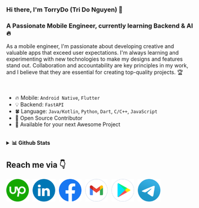 <!-- <img src="assets/gif/developer.gif" width="100%"/> -->

### Hi there, I'm TorryDo (Tri Do Nguyen) 👋

### A Passionate Mobile Engineer, currently learning Backend & AI 🔥

As a mobile engineer, I'm passionate about developing creative and valuable apps that exceed user expectations. I'm always learning and experimenting with new technologies to make my designs and features stand out. Collaboration and accountability are key principles in my work, and I believe that they are essential for creating top-quality projects. 🏆

<br>

- 🔥 Mobile: `Android Native`, `Flutter`
- 💡 Backend: `FastAPI`
- 🍀 Language: `Java/Kotlin`, `Python`, `Dart`, `C/C++`, `JavaScript`
- 🎨 Open Source Contributor
- 💌 Available for your next Awesome Project

<br>

<details>
    <summary><b>📊 Github Stats </b></summary>
    <p align="center">
        <img 
            src="https://github-readme-stats.vercel.app/api?username=torrydo&count_private=true&show_icons=true&include_all_commits=true" 
            alt="Tri Do | Stats" 
        />
    </p>

</details>


## Reach me via 👇

<div style="display: flex; justify-content: flex-start;">

  <!-- UPWORK -->
  <a href="https://www.upwork.com/freelancers/~01e2ce8a35ff551045" title="Redirect to Facebook" style="padding-right: 10px;">
    <img src="assets/logo/Upwork.png" width="60" alt="Upwork" />
  </a>

  <!-- LINKEDIN -->
  <a href="https://www.linkedin.com/in/tridonguyen/" title="Redirect to LinkedIn" style="padding-right: 10px;">
    <img src="assets/logo/LinkedIn.png" width="60" alt="LinkedIn" />
  </a>
  
  <!-- FACEBOOK -->
  <a href="https://www.facebook.com/trido392/" title="Redirect to Facebook" style="padding-right: 10px;">
    <img src="assets/logo/Facebook.png" width="60" alt="Facebook" />
  </a>

  <!-- GMAIL -->
  <a href="mailto:tridonguyen.dev@gmail.com" title="Redirect to Facebook" style="padding-right: 10px;">
    <img src="assets/logo/Gmail.png" width="60" alt="Facebook" />
  </a>

  <!-- PLAY STORE -->
  <a href="https://play.google.com/store/apps/developer?id=Langhance" title="Redirect to Google Play" style="padding-right: 10px;">
    <img src="assets/logo/GooglePlay.png" width="60" alt="Google Play" />
  </a>

  <!-- TELEGRAM -->
  <a href="https://t.me/tridonguyen" title="Redirect to Telegram" style="padding-right: 10px;">
    <img src="assets/logo/Telegram.png" width="60" alt="Telegram" />
  </a>

</div>
